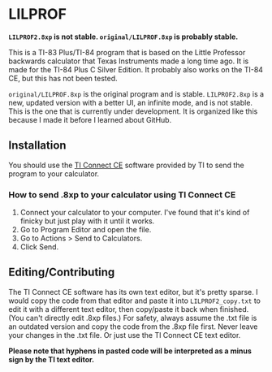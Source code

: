 # LILPROF
**`LILPROF2.8xp` is not stable. `original/LILPROF.8xp` is probably stable.**

This is a TI-83 Plus/TI-84 program that is based on the Little Professor backwards calculator that Texas Instruments made a long time ago. It is made for the TI-84 Plus C Silver Edition. It probably also works on the TI-84 CE, but this has not been tested.

`original/LILPROF.8xp` is the original program and is stable. `LILPROF2.8xp` is a new, updated version with a better UI, an infinite mode, and is not stable. This is the one that is currently under development. It is organized like this because I made it before I learned about GitHub.

## Installation

You should use the [TI Connect CE](https://education.ti.com/en/products/computer-software/ti-connect-sw) software provided by TI to send the program to your calculator.

### How to send .8xp to your calculator using TI Connect CE

1. Connect your calculator to your computer. I've found that it's kind of finicky but just play with it until it works.
2. Go to Program Editor and open the file.
3. Go to Actions > Send to Calculators.
4. Click Send.

## Editing/Contributing

The TI Connect CE software has its own text editor, but it's pretty sparse. I would copy the code from that editor and paste it into `LILPROF2_copy.txt` to edit it with a different text editor, then copy/paste it back when finished. (You can't directly edit .8xp files.) For safety, always assume the .txt file is an outdated version and copy the code from the .8xp file first. Never leave your changes in the .txt file. Or just use the TI Connect CE text editor.

**Please note that hyphens in pasted code will be interpreted as a minus sign by the TI text editor.**
